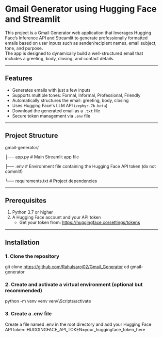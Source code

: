# **Gmail Generator using Hugging Face and Streamlit**

This project is a Gmail Generator web application that leverages Hugging Face’s Inference API and Streamlit to generate professionally formatted emails based on user inputs such as sender/recipient names, email subject, tone, and purpose.  
The app is designed to dynamically build a well-structured email that includes a greeting, body, closing, and contact details.

---

## **Features**

- Generates emails with just a few inputs  
- Supports multiple tones: Formal, Informal, Professional, Friendly  
- Automatically structures the email: greeting, body, closing  
- Uses Hugging Face's LLM API (`zephyr-7b-beta`)  
- Download the generated email as a `.txt` file  
- Secure token management via `.env` file  

---

## **Project Structure**



gmail-generator/


├── app.py               # Main Streamlit app file


├── .env                 # Environment file containing the Hugging Face API token (do not commit!)


└──  requirements.txt     # Project dependencies


---

## **Prerequisites**

1. Python 3.7 or higher  
2. A Hugging Face account and your API token  
   - Get your token from: https://huggingface.co/settings/tokens  

---

## **Installation**

### 1. Clone the repository

git clone https://github.com/Rahulsaroj02/Gmail_Generator
cd gmail-generator

### 2. Create and activate a virtual environment (optional but recommended)

python -m venv venv
venv\Scripts\activate

### 3. Create a .env file

Create a file named .env in the root directory and add your Hugging Face API token:
HUGGINGFACE_API_TOKEN=your_huggingface_token_here
